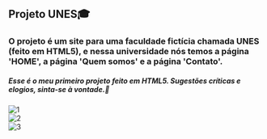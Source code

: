 ## Projeto UNES🎓

### O projeto é um site para uma faculdade fictícia chamada UNES (feito em HTML5),  e nessa universidade nós temos a página 'HOME', a página 'Quem somos' e a página 'Contato'.
    
##### Esse é o meu primeiro projeto feito em HTML5. Sugestões críticas e elogios, sinta-se à vontade.👻

![1](https://user-images.githubusercontent.com/60360540/112002857-16475800-8aff-11eb-9411-0814878f4633.png)<br>
![2](https://user-images.githubusercontent.com/60360540/112002908-252e0a80-8aff-11eb-87bf-8d2bdd09f44f.png)<br>
![3](https://user-images.githubusercontent.com/60360540/112002936-2bbc8200-8aff-11eb-994f-d9b5cd969257.png)<br>
